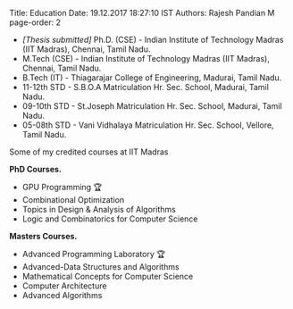 Title: Education
Date: 19.12.2017 18:27:10 IST
Authors: Rajesh Pandian M
page-order: 2

* _[Thesis submitted]_ Ph.D. (CSE) - Indian Institute of Technology Madras (IIT Madras), Chennai, Tamil Nadu.
* M.Tech (CSE) - Indian Institute of Technology Madras (IIT Madras), Chennai, Tamil Nadu.
* B.Tech (IT) - Thiagarajar College of Engineering, Madurai, Tamil Nadu.
* 11-12th STD - S.B.O.A Matriculation Hr. Sec. School, Madurai, Tamil Nadu.
* 09-10th STD - St.Joseph Matriculation Hr. Sec. School, Madurai, Tamil Nadu.
* 05-08th STD - Vani Vidhalaya  Matriculation Hr. Sec. School, Vellore, Tamil Nadu.


Some of my credited courses at IIT Madras

**PhD Courses.**

- GPU Programming 🏆
- Combinational Optimization
- Topics in Design & Analysis of Algorithms
- Logic and Combinatorics for Computer Science

**Masters Courses.**

- Advanced Programming Laboratory 🏆
- Advanced-Data Structures and Algorithms
- Mathematical Concepts for Computer Science
- Computer Architecture
- Advanced Algorithms
